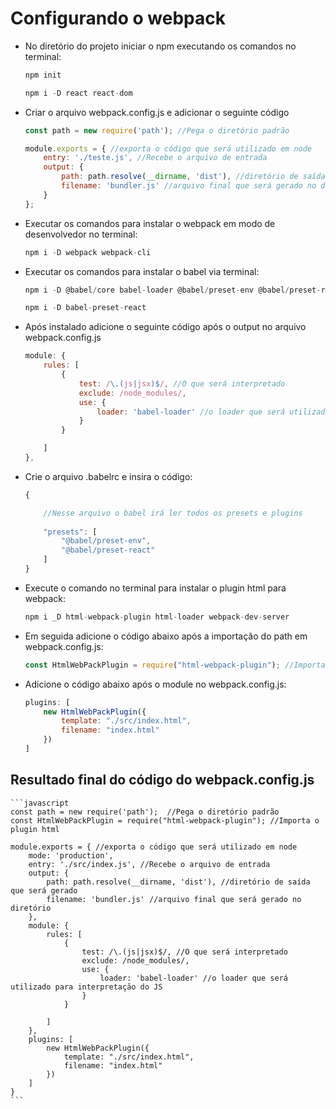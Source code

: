 # Configurando o webpack

* No diretório do projeto iniciar o npm executando os comandos no terminal:

    ```javascript
    npm init

    npm i -D react react-dom
    ```

* Criar o arquivo webpack.config.js e adicionar o seguinte código 
    
    ```javascript
    const path = new require('path'); //Pega o diretório padrão

    module.exports = { //exporta o código que será utilizado em node
        entry: './teste.js', //Recebe o arquivo de entrada
        output: {
            path: path.resolve(__dirname, 'dist'), //diretório de saída que será gerado
            filename: 'bundler.js' //arquivo final que será gerado no diretório
        }
    };
    ```


* Executar os comandos para instalar o webpack em modo de desenvolvedor no terminal:

    ```javascript 
    npm i -D webpack webpack-cli
    ```

* Executar os comandos para instalar o babel via terminal:

    ```javascript 
    npm i -D @babel/core babel-loader @babel/preset-env @babel/preset-react

    npm i -D babel-preset-react
    ```

* Após instalado adicione o seguinte código após o output no arquivo webpack.config.js

    ```javascript
    module: {
        rules: [
            {
                test: /\.(js|jsx)$/, //O que será interpretado
                exclude: /node_modules/,
                use: {
                    loader: 'babel-loader' //o loader que será utilizado para interpretação do JS
                }
            }

        ]
    },
    ```


* Crie o arquivo .babelrc e insira o código:

    ```javascript
    {

        //Nesse arquivo o babel irá ler todos os presets e plugins
        
        "presets": [
            "@babel/preset-env",
            "@babel/preset-react"
        ]
    }
    ```



* Execute o comando no terminal para instalar o plugin html para webpack:

    ```javascript
    npm i _D html-webpack-plugin html-loader webpack-dev-server
    ```
* Em seguida adicione o código abaixo após a importação do path em webpack.config.js:

    ```javascript
    const HtmlWebPackPlugin = require("html-webpack-plugin"); //Importa o plugin html
    ```

* Adicione o código abaixo após o module no webpack.config.js:

    ```javascript
    plugins: [
        new HtmlWebPackPlugin({
            template: "./src/index.html",
            filename: "index.html"
        })
    ]
    ```

## Resultado final do código do webpack.config.js

    ```javascript
    const path = new require('path');  //Pega o diretório padrão
    const HtmlWebPackPlugin = require("html-webpack-plugin"); //Importa o plugin html

    module.exports = { //exporta o código que será utilizado em node
        mode: 'production',
        entry: './src/index.js', //Recebe o arquivo de entrada
        output: {
            path: path.resolve(__dirname, 'dist'), //diretório de saída que será gerado
            filename: 'bundler.js' //arquivo final que será gerado no diretório
        },
        module: {
            rules: [
                {
                    test: /\.(js|jsx)$/, //O que será interpretado
                    exclude: /node_modules/,
                    use: {
                        loader: 'babel-loader' //o loader que será utilizado para interpretação do JS
                    }
                }

            ]
        },
        plugins: [
            new HtmlWebPackPlugin({
                template: "./src/index.html",
                filename: "index.html"
            })
        ]
    }
    ```